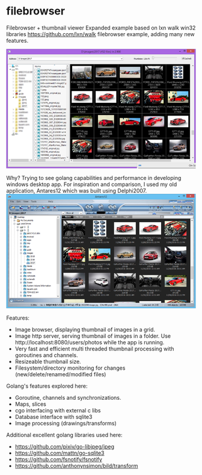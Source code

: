 # filebrowser
Filebrowser + thumbnail viewer
Expanded example based on lxn walk win32 libraries https://github.com/lxn/walk filebrowser example, adding many new
features.

![screenshot](https://github.com/lutfinasution/filebrowser/blob/master/image/filebrowser01.png?raw=true "screenshot")

Why?
Trying to see golang capabilities and performance in developing windows desktop app. 
For inspiration and comparison, I used my old application, Antares12 which was built using Delphi2007.
![screenshot](https://github.com/lutfinasution/filebrowser/blob/master/image/filebrowser02.png?raw=true "screenshot")

Features:
  - Image browser, displaying thumbnail of images in a grid.
  - Image http server, serving thumbnail of images in a folder. Use http://localhost:8080/users/photos while the app is running.
  - Very fast and efficient multi threaded thumbnail processing with goroutines and channels.
  - Resizeable thumbnail size.
  - Filesystem/directory monitoring for changes (new/delete/renamed/modified files)

Golang's features explored here:
  - Goroutine, channels and synchronizations.
  - Maps, slices
  - cgo interfacing with external c libs
  - Database interface with sqlite3
  - Image processing (drawings/transforms)

Additional excellent golang libraries used here:
  - https://github.com/pixiv/go-libjpeg/jpeg
  - https://github.com/mattn/go-sqlite3
  - https://github.com/fsnotify/fsnotify
  - https://github.com/anthonynsimon/bild/transform



